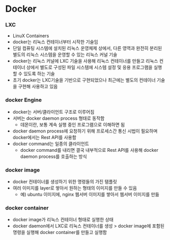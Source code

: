 # Docker

### LXC

* LinuX Containers
* docker는 리눅스 컨테이너부터 시작한 기술임
* 단일 컴퓨팅 시스템에 설치된 리눅스 운영체제 상에서, 다른 영역과 완전히 분리된 별도의 리눅스 시스템을 운영할 수 있는 리눅스 커널 기술
* docker는 리눅스 커널에 LXC 기술을 사용해 리눅스 컨테이너를 만들고 리눅스 컨테이너 상에서 별도로 구성된 파일 시스템에 시스템 설정 및 응용 프로그램을 실행할 수 있도록 하는 기술
* 초기 docker는 LXC기술을 기반으로 구현되었으나 최근에는 별도의 컨테이너 기술을 구현해 사용하고 있음



### docker Engine

* docker는 서버/클라이언트 구조로 이루어짐
* 서버는 docker daemon process 형태로 동작함
  * 데몬이란, 보통 계속 실행 중인 프로그램으로 이해하면 됨
* docker daemon process에 요청하기 위해 프로세스간 통신 시법이 필요하며 docker에서는 Rest API를 사용함
* docker command는 일종의 클라이언트
  * docker command를 내리면 결국 내부적으로 Rest API를 사용해 docker daemon process를 호출하는 방식



### docker image

* docker 컨테이너를 생성하기 위한 명령들의 가진 탬플릿
* 여러 이미지를 layer로 쌓아서 원하는 형태의 이미지를 만들 수 있음
  * 예) ubuntu 이미지에, nginx 웹서버 이미지를 쌓아서 웹서버 이미지를 만듦



### docker container

* docker image가 리눅스 컨테이너 형태로 실행한 상태
* docker daemon에서 LXC로 리눅스 컨테이너를 생성 > docker image에 포함된 명령을 실행해 docker container를 만들고 실행함